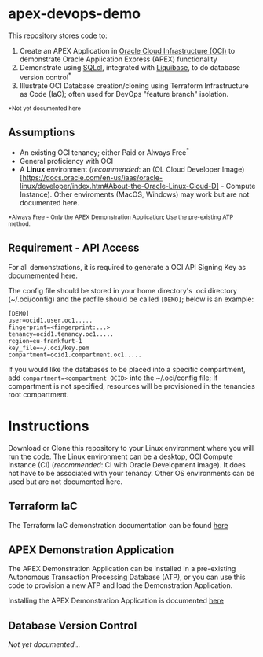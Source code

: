 # apex-devops-demo
This repository stores code to:
1. Create an APEX Application in [Oracle Cloud Infrastructure (OCI)](www.oracle.cloud) to demonstrate Oracle Application Express (APEX) functionality
2. Demonstrate using [SQLcl](https://www.oracle.com/uk/database/technologies/appdev/sqlcl.html), integrated with [Liquibase](https://www.liquibase.org/), to do database version control<sup>*</sup>
3. Illustrate OCI Database creation/cloning using Terraform Infrastructure as Code (IaC); often used for DevOps "feature branch" isolation.

<sup>*Not yet documented here</sup>

## Assumptions
* An existing OCI tenancy; either Paid or Always Free<sup>*</sup>
* General proficiency with OCI
* A **Linux** environment (_recommended_: an (OL Cloud Developer Image)[https://docs.oracle.com/en-us/iaas/oracle-linux/developer/index.htm#About-the-Oracle-Linux-Cloud-D] - Compute Instance).  Other enviroments (MacOS, Windows) may work but are not documented here.

<sup>*Always Free - Only the APEX Demonstration Application; Use the pre-existing ATP method.</sup>

## Requirement - API Access
For all demonstrations, it is required to generate a OCI API Signing Key as documemented [here](https://docs.oracle.com/en-us/iaas/Content/API/Concepts/apisigningkey.htm#apisigningkey_topic_How_to_Generate_an_API_Signing_Key_Console).

The config file should be stored in your home directory's .oci directory (~/.oci/config) and the profile should be called `[DEMO]`; below is an example:
```
[DEMO]
user=ocid1.user.oc1.....
fingerprint=<fingerprint:...>
tenancy=ocid1.tenancy.oc1.....
region=eu-frankfurt-1
key_file=~/.oci/key.pem
compartment=ocid1.compartment.oc1.....
```

If you would like the databases to be placed into a specific compartment, add `compartment=<compartment OCID>` into the ~/.oci/config file; If compartment is not specified, resources will be provisioned in the tenancies root compartment.

# Instructions
Download or Clone this repository to your Linux environment where you will run the code.  The Linux environment can be a desktop, OCI Compute Instance (CI) (_recommended_: CI with Oracle Development image).  It does not have to be associated with your tenancy.  Other OS environments can be used but are not documented here.

## Terraform IaC
The Terraform IaC demonstration documentation can be found [here](doco/TERRAFORM_IAC.md)

## APEX Demonstration Application
The APEX Demonstration Application can be installed in a pre-existing Autonomous Transaction Processing Database (ATP), or you can use this code to provision a new ATP and load the Demonstration Application.

Installing the APEX Demonstration Application is documented [here](doco/APEX_DEMO.md)

## Database Version Control
_Not yet documented..._
